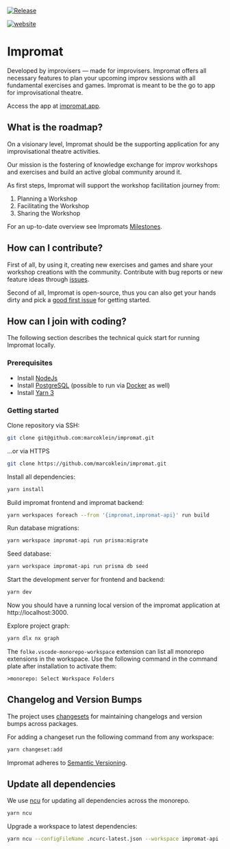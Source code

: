 [![Release](https://github.com/marcoklein/impromat/actions/workflows/release.yml/badge.svg)](https://github.com/marcoklein/impromat/actions/workflows/release.yml)

[![website](https://img.shields.io/website?up_message=online&url=https%3A%2F%2Fimpromat.app)](https://impromat.app)

# Impromat

Developed by improvisers — made for improvisers. Impromat offers all necessary features to plan your upcoming improv sessions with all fundamental exercises and games. Impromat is meant to be the go to app for improvisational theatre.

Access the app at [impromat.app](https://impromat.app).

## What is the roadmap?

On a visionary level, Impromat should be the supporting application for any improvisational theatre activities.

Our mission is the fostering of knowledge exchange for improv workshops and exercises and build an active global community around it.

As first steps, Impromat will support the workshop facilitation journey from:

1. Planning a Workshop
2. Facilitating the Workshop
3. Sharing the Workshop

For an up-to-date overview see Impromats [Milestones](https://github.com/marcoklein/impromat/milestones?direction=asc&sort=title&state=open).

## How can I contribute?

First of all, by using it, creating new exercises and games and share your workshop creations with the community. Contribute with bug reports or new feature ideas through [issues](https://github.com/marcoklein/impromat/issues/new/choose).

Second of all, Impromat is open-source, thus you can also get your hands dirty and pick a [good first issue](https://github.com/marcoklein/impromat/issues?q=is%3Aopen+is%3Aissue+label%3A%22good+first+issue%22) for getting started.

## How can I join with coding?

The following section describes the technical quick start for running Impromat locally.

### Prerequisites

- Install [NodeJs](https://nodejs.org/en)
- Install [PostgreSQL](https://www.postgresql.org/) (possible to run via [Docker](https://www.docker.com/) as well)
- Install [Yarn 3](https://yarnpkg.com/getting-started/install)

### Getting started

Clone repository via SSH:

```sh
git clone git@github.com:marcoklein/impromat.git
```

...or via HTTPS

```sh
git clone https://github.com/marcoklein/impromat.git
```

Install all dependencies:

```sh
yarn install
```

Build impromat frontend and impromat backend:

```sh
yarn workspaces foreach --from '{impromat,impromat-api}' run build
```

Run database migrations:

```sh
yarn workspace impromat-api run prisma:migrate
```

Seed database:

```sh
yarn workspace impromat-api run prisma db seed
```

Start the development server for frontend and backend:

```sh
yarn dev
```

Now you should have a running local version of the impromat application at http://localhost:3000.

Explore project graph:

```sh
yarn dlx nx graph
```

The `folke.vscode-monorepo-workspace` extension can list all monorepo extensions in the workspace. Use the following command in the command plate after installation to activate them:

```
>monorepo: Select Workspace Folders
```

## Changelog and Version Bumps

The project uses [changesets](https://github.com/changesets/changesets) for maintaining changelogs and version bumps across packages.

For adding a changeset run the following command from any workspace:

```sh
yarn changeset:add
```

Impromat adheres to [Semantic Versioning](https://semver.org/spec/v2.0.0.html).

## Update all dependencies

We use [ncu](https://www.npmjs.com/package/npm-check-updates) for updating all dependencies across the monorepo.

```sh
yarn ncu
```

Upgrade a workspace to latest dependencies:

```sh
yarn ncu --configFileName .ncurc-latest.json --workspace impromat-api -u
```
